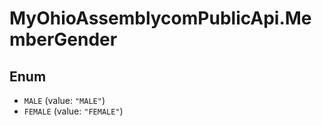 # MyOhioAssemblycomPublicApi.MemberGender

## Enum

* `MALE` (value: `"MALE"`)
* `FEMALE` (value: `"FEMALE"`)
